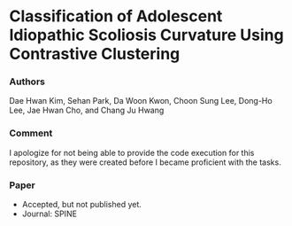 # Classification of Adolescent Idiopathic Scoliosis Curvature Using Contrastive Clustering
### Authors
Dae Hwan Kim, Sehan Park, Da Woon Kwon, Choon Sung Lee, Dong-Ho Lee, Jae Hwan Cho, and Chang Ju Hwang
### Comment
I apologize for not being able to provide the code execution for this repository, as they were created before I became proficient with the tasks.
### Paper
* Accepted, but not published yet.
* Journal: SPINE
